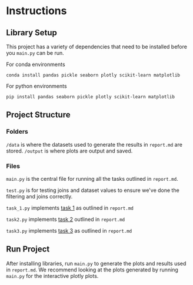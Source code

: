 # Instructions

## Library Setup

This project has a variety of dependencies that need to be installed before you `main.py` can be run.

For conda environments

```console
conda install pandas pickle seaborn plotly scikit-learn matplotlib
```

For python environments

```console
pip install pandas seaborn pickle plotly scikit-learn matplotlib
```

## Project Structure

### Folders

`/data` is where the datasets used to generate the results in `report.md` are stored.
`/output` is where plots are output and saved.

### Files

`main.py` is the central file for running all the tasks outlined in `report.md`.

`test.py` is for testing joins and dataset values to ensure we've done the filtering and joins correctly.

`task_1.py` implements [task 1](https://github.com/Frey-mond/avocados/blob/main/report.md#research-questions) as outlined in `report.md`

`task2.py` implements [task 2](https://github.com/Frey-mond/avocados/blob/main/report.md#research-questions) outlined in `report.md`

`task3.py` implements [task 3](https://github.com/Frey-mond/avocados/blob/main/report.md#research-questions) as outlined in `report.md`

## Run Project

After installing libraries, run `main.py` to generate the plots and results used in `report.md`. We recommend looking at the plots generated by running `main.py` for the interactive plotly plots.
